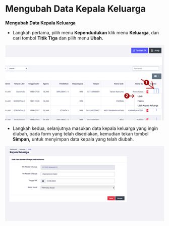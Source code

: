 # Mengubah Data Kepala Keluarga

**Mengubah Data Kepala Keluarga**

* Langkah pertama, pilih menu **Kependudukan** klik menu **Keluarga**, dan cari tombol **Titik Tiga** dan pilih menu **Ubah.**

![](../../../.gitbook/assets/26.png)

* Langkah kedua, selanjutnya masukan data kepala keluarga yang ingin diubah, pada form yang telah disediakan, kemudian tekan tombol **Simpan,** untuk menyimpan data kepala yang telah diubah.

![](../../../.gitbook/assets/27.png)

